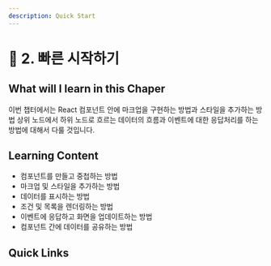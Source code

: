 ```yaml
---
description: Quick Start
---
```


# 🛴 2. 빠른 시작하기

## What will I learn in this Chaper

이번 챕터에서는 React 컴포넌트 안에 마크업을 구현하는 방법과 스타일을 추가하는 방법 상위 노드에서 하위 노드로 흐르는 데이터의 흐름과 이벤트에 대한 응답처리를 하는 방법에 대해서 다룰 것입니다.

## Learning Content

* 컴포넌트를 만들고 중첩하는 방법
* 마크업 및 스타일을 추가하는 방법
* 데이터를 표시하는 방법
* 조건 및 목록을 렌더링하는 방법
* 이벤트에 응답하고 화면을 업데이트하는 방법
* 컴포넌트 간에 데이터를 공유하는 방법

## Quick Links
